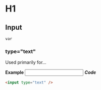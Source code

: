 # H1

## Input

`var`

### type="text"

Used primarily for...

<strong>Example</strong>
<input type="text">
**_Code_**

```html
<input type="text" />
```
